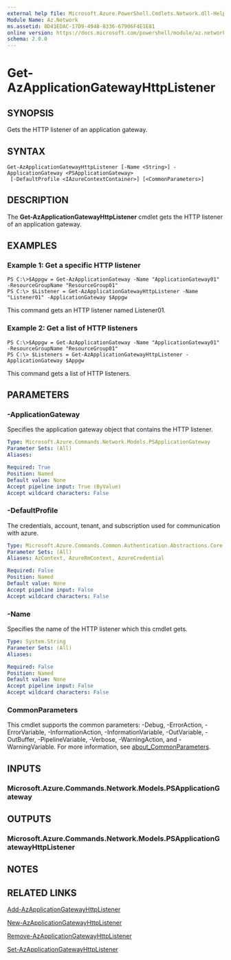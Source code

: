 ```yaml
---
external help file: Microsoft.Azure.PowerShell.Cmdlets.Network.dll-Help.xml
Module Name: Az.Network
ms.assetid: 8D41EDAC-17D9-494B-8336-67906F4E1E81
online version: https://docs.microsoft.com/powershell/module/az.network/get-azapplicationgatewayhttplistener
schema: 2.0.0
---
```


# Get-AzApplicationGatewayHttpListener

## SYNOPSIS
Gets the HTTP listener of an application gateway.

## SYNTAX

```
Get-AzApplicationGatewayHttpListener [-Name <String>] -ApplicationGateway <PSApplicationGateway>
 [-DefaultProfile <IAzureContextContainer>] [<CommonParameters>]
```

## DESCRIPTION
The **Get-AzApplicationGatewayHttpListener** cmdlet gets the HTTP listener of an application gateway.

## EXAMPLES

### Example 1: Get a specific HTTP listener
```
PS C:\>$Appgw = Get-AzApplicationGateway -Name "ApplicationGateway01" -ResourceGroupName "ResourceGroup01"
PS C:\> $Listener = Get-AzApplicationGatewayHttpListener -Name "Listener01" -ApplicationGateway $Appgw
```

This command gets an HTTP listener named Listener01.

### Example 2: Get a list of HTTP listeners
```
PS C:\>$Appgw = Get-AzApplicationGateway -Name "ApplicationGateway01" -ResourceGroupName "ResourceGroup01"
PS C:\> $Listeners = Get-AzApplicationGatewayHttpListener -ApplicationGateway $Appgw
```

This command gets a list of HTTP listeners.

## PARAMETERS

### -ApplicationGateway
Specifies the application gateway object that contains the HTTP listener.

```yaml
Type: Microsoft.Azure.Commands.Network.Models.PSApplicationGateway
Parameter Sets: (All)
Aliases:

Required: True
Position: Named
Default value: None
Accept pipeline input: True (ByValue)
Accept wildcard characters: False
```

### -DefaultProfile
The credentials, account, tenant, and subscription used for communication with azure.

```yaml
Type: Microsoft.Azure.Commands.Common.Authentication.Abstractions.Core.IAzureContextContainer
Parameter Sets: (All)
Aliases: AzContext, AzureRmContext, AzureCredential

Required: False
Position: Named
Default value: None
Accept pipeline input: False
Accept wildcard characters: False
```

### -Name
Specifies the name of the HTTP listener which this cmdlet gets.

```yaml
Type: System.String
Parameter Sets: (All)
Aliases:

Required: False
Position: Named
Default value: None
Accept pipeline input: False
Accept wildcard characters: False
```

### CommonParameters
This cmdlet supports the common parameters: -Debug, -ErrorAction, -ErrorVariable, -InformationAction, -InformationVariable, -OutVariable, -OutBuffer, -PipelineVariable, -Verbose, -WarningAction, and -WarningVariable. For more information, see [about_CommonParameters](http://go.microsoft.com/fwlink/?LinkID=113216).

## INPUTS

### Microsoft.Azure.Commands.Network.Models.PSApplicationGateway

## OUTPUTS

### Microsoft.Azure.Commands.Network.Models.PSApplicationGatewayHttpListener

## NOTES

## RELATED LINKS

[Add-AzApplicationGatewayHttpListener](./Add-AzApplicationGatewayHttpListener.md)

[New-AzApplicationGatewayHttpListener](./New-AzApplicationGatewayHttpListener.md)

[Remove-AzApplicationGatewayHttpListener](./Remove-AzApplicationGatewayHttpListener.md)

[Set-AzApplicationGatewayHttpListener](./Set-AzApplicationGatewayHttpListener.md)


